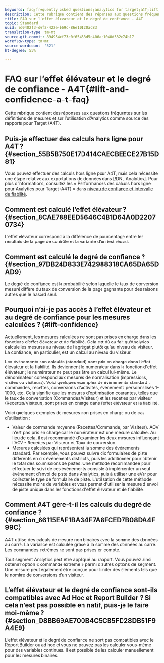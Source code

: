 ```yaml
---
keywords: faq;frequently asked questions;analytics for target;a4T;lift;ad hoc;report builder;confidence
description: Cette rubrique contient des réponses aux questions fréquentes sur les définitions de mesures et sur l’utilisation d’Analytics comme source des rapports pour Target (A4T).
title: FAQ sur l’effet élévateur et le degré de confiance - A4T
topic: Standard
uuid: 7d0402f3-d6f2-422e-b69c-86e10120ac83
translation-type: tm+mt
source-git-commit: 894954ef73c0f65468d5c406ac1040d532e74b17
workflow-type: tm+mt
source-wordcount: '521'
ht-degree: 55%

---
```



# FAQ sur l’effet élévateur et le degré de confiance - A4T{#lift-and-confidence-a-t-faq}

Cette rubrique contient des réponses aux questions fréquentes sur les définitions de mesures et sur l’utilisation d’Analytics comme source des rapports pour Target (A4T).

## Puis-je effectuer des calculs hors ligne pour A4T ?{#section_55B5B750E17D414CAECBEECE27B15D81}

Vous pouvez effectuer des calculs hors ligne pour A4T, mais cela nécessite une étape relative aux exportations de données dans [!DNL Analytics]. Pour plus d’informations, consultez les « Performances des calculs hors ligne pour Analytics pour Target (A4T) » dans [niveau de confiance et intervalle de fiabilité](../../../c-reports/conversion-rate.md#concept_0D0002A1EBDF420E9C50E2A46F36629B).

## Comment est calculé l’effet élévateur ?{#section_8CAE788EED5646C4B1D64A0D22070734}

L’effet élévateur correspond à la différence de pourcentage entre les résultats de la page de contrôle et la variante d’un test réussi.

## Comment est calculé le degré de confiance ? {#section_97DB24D833E742988318CA65DA65DAD9}

Le degré de confiance est la probabilité selon laquelle le taux de conversion mesuré diffère du taux de conversion de la page gagnante pour des raisons autres que le hasard seul.

## Pourquoi n’ai-je pas accès à l’effet élévateur et au degré de confiance pour les mesures calculées ? {#lift-confidence}

Actuellement, les mesures calculées ne sont pas prises en charge dans les fonctions d’effet élévateur et de fiabilité. Cela est dû au fait qu’Analytics calcule les mesures au niveau de l’agrégat plutôt qu’au niveau du visiteur. La confiance, en particulier, est un calcul au niveau du visiteur.

Les événements non calculés (standard) sont pris en charge dans l’effet élévateur et la fiabilité. Ils deviennent le numérateur dans la fonction d&#39;effet élévateur ; le numérateur ne peut pas être un calcul lui-même. Le dénominateur correspond aux mesures de normalisation (impressions, visites ou visiteurs). Voici quelques exemples de événements standard : commandes, recettes, conversions d&#39;activités, événements personnalisés 1-1000, etc. Cela signifie que les mesures d’optimisation courantes, telles que le taux de conversation (Commandes/Visiteur) et les recettes par visiteur (Recettes/Visiteur), sont prises en charge dans l’effet élévateur et la fiabilité.

Voici quelques exemples de mesures non prises en charge ou de cas d’utilisation :

* Valeur de commande moyenne (Recettes/Commande, par Visiteur). AOV n’est pas pris en charge car le numérateur est une mesure calculée. Au lieu de cela, il est recommandé d&#39;examiner les deux mesures influençant l&#39;AOV - Recettes par Visiteur et Taux de conversion.
* Mesures calculées qui représentent la somme des événements standard. Par exemple, vous pouvez suivre dix formulaires de piste différents en dix événements distincts, puis les additionner pour obtenir le total des soumissions de pistes. Une méthode recommandée pour effectuer le suivi de ces événements consiste à implémenter un seul événement d’envoi de piste dans Analytics, puis à utiliser une eVar pour collecter le type de formulaire de piste. L&#39;utilisation de cette méthode nécessite moins de variables et vous permet d&#39;utiliser la mesure d&#39;envoi de piste unique dans les fonctions d&#39;effet élévateur et de fiabilité.

## Comment A4T gère-t-il les calculs du degré de confiance ? {#section_66115EAF1BA34F7A8FCED7B08DA4F99C}

A4T utilise des calculs de mesure non binaires avec la somme des données au carré. La variance est calculée grâce à la somme des données au carré. Les commandes extrêmes ne sont pas prises en compte.

Tout segment Analytics peut être appliqué au rapport. Vous pouvez ainsi obtenir l’option « commande extrême » parmi d’autres options de segment. Une mesure peut également être conçue pour limiter des éléments tels que le nombre de conversions d’un visiteur.

## L’effet élévateur et le degré de confiance sont-ils compatibles avec Ad Hoc et Report Builder ? Si cela n’est pas possible en natif, puis-je le faire moi-même ? {#section_D8BB69AE700B4C5CB5FD28DB51F9A4E9}

L’effet élévateur et le degré de confiance ne sont pas compatibles avec le Report Builder ou ad hoc et vous ne pouvez pas les calculer vous-même pour des variables continues. Il est possible de les calculer manuellement pour les mesures binaires.
